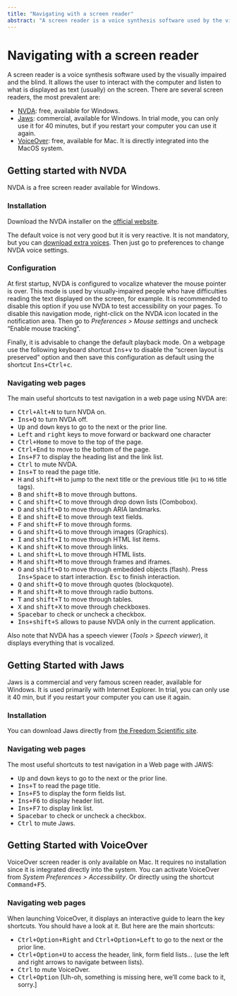 ```yaml
---
title: "Navigating with a screen reader"
abstract: "A screen reader is a voice synthesis software used by the visually impaired and the blind"
---
```


# Navigating with a screen reader

A screen reader is a voice synthesis software used by the visually impaired and the blind. It allows the user to interact with the computer and listen to what is displayed as text (usually) on the screen.
There are several screen readers, the most prevalent are:
- [NVDA](http://nvda-fr.org/): free, available for Windows.
- [Jaws](http://www.freedomscientific.com/Downloads/JAWS): commercial, available for Windows. In trial mode, you can only use it for 40 minutes, but if you restart your computer you can use it again.
- [VoiceOver](http://www.apple.com/fr/accessibility/osx/voiceover/): free, available for Mac. It is directly integrated into the MacOS system.

## Getting started with NVDA

NVDA is a free screen reader available for Windows.

### Installation

Download the NVDA installer on the [official website](https://www.nvaccess.org/).

The default voice is not very good but it is very reactive. It is not mandatory, but you can [download extra voices](https://github.com/nvaccess/nvda/wiki/ExtraVoices). Then just go to preferences to change NVDA voice settings.

### Configuration

At first startup, NVDA is configured to vocalize whatever the mouse pointer is over. This mode is used by visually-impaired people who have difficulties reading the text displayed on the screen, for example. It is recommended to disable this option if you use NVDA to test accessibility on your pages.
To disable this navigation mode, right-click on the NVDA icon located in the notification area. Then go to *Preferences&nbsp;&gt; Mouse settings* and uncheck “Enable mouse tracking”.

Finally, it is advisable to change the default playback mode. On a webpage use the following keyboard shortcut <kbd>Ins+v</kbd> to disable the “screen layout is preserved” option and then save this configuration as default using the shortcut <kbd>Ins+Ctrl+c</kbd>.

### Navigating web pages

The main useful shortcuts to test navigation in a web page using NVDA are:
- <kbd>Ctrl+Alt+N</kbd> to turn NVDA on.
- <kbd>Ins+Q</kbd> to turn NVDA off.
- <kbd>Up</kbd> and <kbd>down</kbd> keys to go to the next or the prior line.
- <kbd>Left</kbd> and <kbd>right</kbd> keys to move forward or backward one character
- <kbd>Ctrl+Home</kbd> to move to the top of the page.
- <kbd>Ctrl+End</kbd> to move to the bottom of the page.
- <kbd>Ins+F7</kbd> to display the heading list and the link list.
- <kbd>Ctrl</kbd> to mute NVDA.
- <kbd>Ins+T</kbd> to read the page title.
- <kbd>H</kbd> and <kbd>shift+H</kbd> to jump to the next title or the previous title (`H1` to `H6` title tags).
- <kbd>B</kbd> and <kbd>shift+B</kbd> to move through buttons.
- <kbd>C</kbd> and <kbd>shift+C</kbd> to move through drop down lists (Combobox).
- <kbd>D</kbd> and <kbd>shift+D</kbd> to move through ARIA landmarks.
- <kbd>E</kbd> and <kbd>shift+E</kbd> to move through text fields.
- <kbd>F</kbd> and <kbd>shift+F</kbd> to move through forms.
- <kbd>G</kbd> and <kbd>shift+G</kbd> to move through images (Graphics).
- <kbd>I</kbd> and <kbd>shift+I</kbd> to move through HTML list items.
- <kbd>K</kbd> and <kbd>shift+K</kbd> to move through links.
- <kbd>L</kbd> and <kbd>shift+L</kbd> to move through HTML lists.
- <kbd>M</kbd> and <kbd>shift+M</kbd> to move through frames and iframes.
- <kbd>O</kbd> and <kbd>shift+O</kbd> to move through embedded objects (flash). Press <kbd>Ins+Space</kbd> to start interaction. <kbd>Esc</kbd> to finish interaction.
- <kbd>Q</kbd> and <kbd>shift+Q</kbd> to move through quotes (blockquote).
- <kbd>R</kbd> and <kbd>shift+R</kbd> to move through radio buttons.
- <kbd>T</kbd> and <kbd>shift+T</kbd> to move through tables.
- <kbd>X</kbd> and <kbd>shift+X</kbd> to move through checkboxes.
- <kbd>Spacebar</kbd> to check or uncheck a checkbox.
- <kbd>Ins+shift+S</kbd> allows to pause NVDA only in the current application.

Also note that NVDA has a speech viewer (*Tools&nbsp;&gt; Speech viewer*), it displays everything that is vocalized.

## Getting Started with Jaws

Jaws is a commercial and very famous screen reader, available for Windows. It is used primarily with Internet Explorer. In trial, you can only use it 40 min, but if you restart your computer you can use it again.

### Installation

You can download Jaws directly from [the Freedom Scientific site](http://www.freedomscientific.com/Downloads/JAWS).

### Navigating web pages

The most useful shortcuts to test navigation in a Web page with JAWS:
- <kbd>Up</kbd> and <kbd>down</kbd> keys to go to the next or the prior line.
- <kbd>Ins+T</kbd> to read the page title.
- <kbd>Ins+F5</kbd> to display the form fields list.
- <kbd>Ins+F6</kbd> to display header list.
- <kbd>Ins+F7</kbd> to display link list.
- <kbd>Spacebar</kbd> to check or uncheck a checkbox.
- <kbd>Ctrl</kbd> to mute Jaws.

## Getting Started with VoiceOver

VoiceOver screen reader is only available on Mac. It requires no installation since it is integrated directly into the system.
You can activate VoiceOver from *System Preferences&nbsp;&gt; Accessibility*. Or directly using the shortcut <kbd>Command+F5</kbd>.

### Navigating web pages

When launching VoiceOver, it displays an interactive guide to learn the key shortcuts. You should have a look at it.
But here are the main shortcuts:
- <kbd>Ctrl+Option+Right</kbd> and <kbd>Ctrl+Option+Left</kbd> to go to the next or the prior line.
- <kbd>Ctrl+Option+U</kbd> to access the header, link, form field lists... (use the left and right arrows to navigate between lists).
- <kbd>Ctrl</kbd> to mute VoiceOver.
- <kbd>Ctrl+Option</kbd> [Uh-oh, something is missing here, we’ll come back to it, sorry.]
